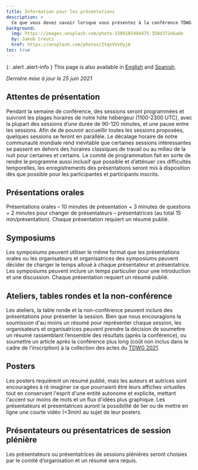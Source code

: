 ```yaml
---
title: Information pour les présentations
description: >
  Ce que vous devez savoir lorsque vous présentez à la conférence TDWG 2021
background:
  img: https://images.unsplash.com/photo-1509105494475-358d372e6ade
  by: Jakob Creutz
  href: https://unsplash.com/photos/ZtqnVVvOyjA
toc: true
---
```


{: .alert .alert-info }
This page is also available in [English](/conferences/2021/presentation-info/) and [Spanish](/conferences/2021/es/info-de-presentaciones/).

_Dernière mise à jour le 25 juin 2021_

## Attentes de présentation

Pendant la semaine de conférence, des sessions seront programmées et suivront les plages horaires de notre hôte hébergeur (1100-2300 UTC), avec la plupart des sessions d’une durée de 90-120 minutes, et une pause entre les sessions. Afin de de pouvoir accueillir toutes les sessions proposées, quelques sessions se feront en parallèle. Le décalage horaire de notre communauté mondiale rend inévitable que certaines sessions intéressantes se passent en dehors des horaires classiques de travail ou au milieu de la nuit pour certaines et certains. Le comité de programmation fait en sorte de rendre le programme aussi inclusif que possible et d’atténuer ces difficultés temporelles, les enregistrements des présentations seront mis à disposition dès que possible pour les participantes et participants inscrits.

## Présentations orales

Présentations orales – 10 minutes de présentation + 3 minutes de questions + 2 minutes pour changer de présentateurs – présentatrices (au total 15 min/présentation). Chaque présentation requiert un résumé publié.

## Symposiums

Les symposiums peuvent utiliser le même format que les présentations orales ou les organisateurs et organisatrices des symposiums peuvent décider de changer le temps alloué à chaque présentateur et présentatrice. Les symposiums peuvent inclure un temps particulier pour une introduction et une discussion. Chaque présentation requiert un résumé publié.

## Ateliers, tables rondes et la non-conférence 

Les ateliers, la table ronde et la non-conférence peuvent inclure des présentations pour présenter la session. Bien que nous encouragions la soumission d'au moins un résumé pour représenter chaque session, les organisateurs et organisatrices peuvent prendre la décision de soumettre un résumé rassemblant l’ensemble des résultats (après la conférence), ou soumettre un article après la conférence plus long (coût non inclus dans le cadre de l'inscription) à la collection des actes du [TDWG 2021](https://biss.pensoft.net/collection/293/).

## Posters

Les posters requièrent un résumé publié, mais les auteurs et autrices sont encouragées à ré imaginer ce que pourraient être leurs affiches virtuelles tout en conservant l'esprit d'une entité autonome et explicite, mettant l'accent sur moins de mots et un flux d'idées plus graphique. Les présentateurs et présentatrices auront la possibilité de lier ou de mettre en ligne une courte vidéo (<3min) au sujet de leur posters.

## Présentateurs ou présentatrices de session plénière

Les présentateurs ou présentatrices de sessions plénières seront choisies par le comité d’organisation et un résumé sera requis.
